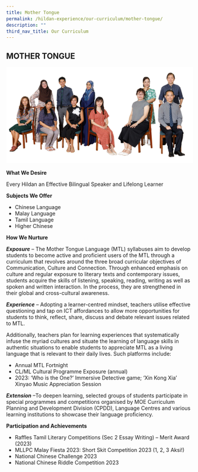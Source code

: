 ```yaml
---
title: Mother Tongue
permalink: /hildan-experience/our-curriculum/mother-tongue/
description: ""
third_nav_title: Our Curriculum
---
```

MOTHER TONGUE
-------------

![](/images/Staff/mother%20tongue.jpg)

**What We Desire**

Every Hildan an Effective Bilingual Speaker and Lifelong Learner

**Subjects We Offer**

* Chinese Language
* Malay Language
* Tamil Language
* Higher Chinese

**How We Nurture**

**_Exposure_** – The Mother Tongue Language (MTL) syllabuses aim to develop students to become active and proficient users of the MTL through a curriculum that revolves around the three broad curricular objectives of Communication, Culture and Connection. Through enhanced emphasis on culture and regular exposure to literary texts and contemporary issues, students acquire the skills of listening, speaking, reading, writing as well as spoken and written interaction. In the process, they are strengthened in their global and cross-cultural awareness.

**_Experience_** – Adopting a learner-centred mindset, teachers utilise effective questioning and tap on ICT affordances to allow more opportunities for students to think, reflect, share, discuss and debate relevant issues related to MTL.  

Additionally, teachers plan for learning experiences that systematically infuse the myriad cultures and situate the learning of language skills in authentic situations to enable students to appreciate MTL as a living language that is relevant to their daily lives. Such platforms include:

* Annual MTL Fortnight
* CL/ML Cultural Programme Exposure (annual)
* 2023: ‘Who is the One?’ Immersive Detective game; ‘Xin Kong Xia’ Xinyao Music Appreciation Session

**_Extension_** –To deepen learning, selected groups of students participate in special programmes and competitions organised by MOE Curriculum Planning and Development Division (CPDD), Language Centres and various learning institutions to showcase their language proficiency. 

**Participation and Achievements**

* Raffles Tamil Literary Competitions (Sec 2 Essay Writing) – Merit Award (2023)
* MLLPC Malay Fiesta 2023: Short Skit Competition 2023 (1, 2, 3 Aksi!)
* National Chinese Challenge 2023
* National Chinese Riddle Competition 2023